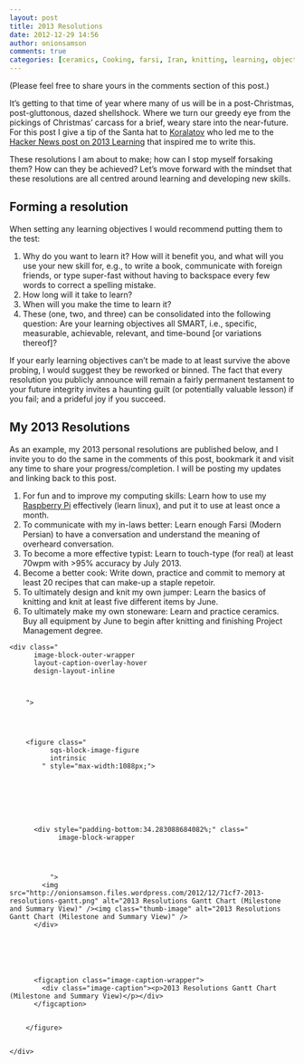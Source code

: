 ```yaml
---
layout: post
title: 2013 Resolutions
date: 2012-12-29 14:56
author: onionsamson
comments: true
categories: [ceramics, Cooking, farsi, Iran, knitting, learning, objectives, persian, Project Management, raspberry pi, SMART, stoneware, Tech, typing, Writing]
---
```

<p>(Please feel free to share yours in the comments section of this post.) </p>

<p>It’s getting to that time of year where many of us will be in a post-Christmas, post-gluttonous, dazed shellshock. Where we turn our greedy eye from the pickings of Christmas’ carcass for a brief, weary stare into the near-future. For this post I give a tip of the Santa hat to <a href="http://koralatov.com">Koralatov</a> who led me to the <a href="http://news.ycombinator.com/item?id=4966522">Hacker News post on 2013 Learning</a> that inspired me to write this.</p>

<p>These resolutions I am about to make; how can I stop myself forsaking them? How can they be achieved? Let’s move forward with the mindset that these resolutions are all centred around learning and developing new skills.</p>

<h2 id="formingaresolution">Forming a resolution</h2>

<p>When setting any learning objectives I would recommend putting them to the test:</p>

<ol>
<li>Why do you want to learn it? How will it benefit you, and what will you use your new skill for, e.g., to write a book, communicate with foreign friends, or type super-fast without having to backspace every few words to correct a spelling mistake.</li>
<li>How long will it take to learn?</li>
<li>When will you make the time to learn it? </li>
<li>These (one, two, and three) can be consolidated into the following question: Are your learning objectives all SMART, i.e., specific, measurable, achievable, relevant, and time-bound [or variations thereof]?</li>
</ol>

<p>If your early learning objectives can’t be made to at least survive the above probing, I would suggest they be reworked or binned. The fact that every resolution you publicly announce will remain a fairly permanent testament to your future integrity invites a haunting guilt (or potentially valuable lesson) if you fail; and a prideful joy if you succeed.</p>

<h2 id="my2013resolutions">My 2013 Resolutions</h2>

<p>As an example, my 2013 personal resolutions are published below, and I invite you to do the same in the comments of this post, bookmark it and visit any time to share your progress/completion. I will be posting my updates and linking back to this post.</p>

<ol>
<li>For fun and to improve my computing skills: Learn how to use my <a href="http://raspberrypi.org">Raspberry Pi</a> effectively (learn linux), and put it to use at least once a month.</li>
<li>To communicate with my in-laws better: Learn enough Farsi (Modern Persian) to have a conversation and understand the meaning of overheard conversation. </li>
<li>To become a more effective typist: Learn to touch-type (for real) at least 70wpm with &gt;95% accuracy  by July 2013. </li>
<li>Become a better cook: Write down, practice and commit to memory at least 20 recipes that can make-up a staple repetoir.</li>
<li>To ultimately design and knit my own jumper: Learn the basics of knitting and knit at least five different items by June. </li>
<li>To ultimately make my own stoneware: Learn and practice ceramics. Buy all equipment by June to begin after knitting and finishing Project Management degree.</li>
</ol>







 

  
  
    <div class="
          image-block-outer-wrapper
          layout-caption-overlay-hover
          design-layout-inline
          
          
          
        ">

      

      
        <figure class="
              sqs-block-image-figure
              intrinsic
            " style="max-width:1088px;">
          
        
        

        
          
            
          <div style="padding-bottom:34.283088684082%;" class="
                image-block-wrapper
                
          
        
                
              ">
            <img src="http://onionsamson.files.wordpress.com/2012/12/71cf7-2013-resolutions-gantt.png" alt="2013 Resolutions Gantt Chart (Milestone and Summary View)" /><img class="thumb-image" alt="2013 Resolutions Gantt Chart (Milestone and Summary View)" />
          </div>
        
          
        

        
          
          <figcaption class="image-caption-wrapper">
            <div class="image-caption"><p>2013 Resolutions Gantt Chart (Milestone and Summary View)</p></div>
          </figcaption>
        
      
        </figure>
      

    </div>
